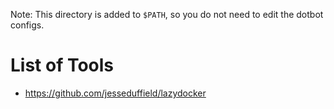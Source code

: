 Note: This directory is added to `$PATH`, so you do not need to edit the dotbot configs.

# List of Tools

- https://github.com/jesseduffield/lazydocker
